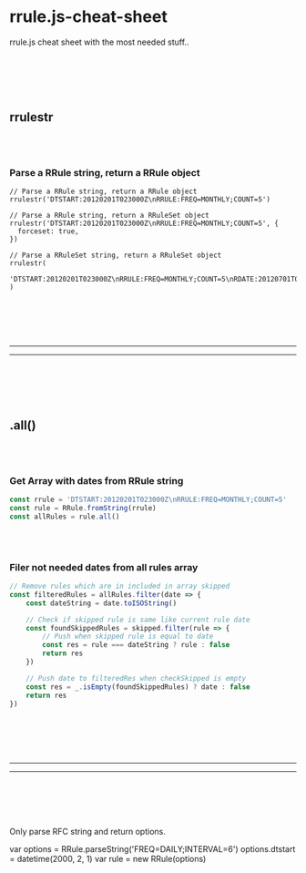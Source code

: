 # rrule.js-cheat-sheet
rrule.js cheat sheet with the most needed stuff..


<br><br>
<br><br>



## rrulestr

<br><br>

### Parse a RRule string, return a RRule object

```
// Parse a RRule string, return a RRule object
rrulestr('DTSTART:20120201T023000Z\nRRULE:FREQ=MONTHLY;COUNT=5')

// Parse a RRule string, return a RRuleSet object
rrulestr('DTSTART:20120201T023000Z\nRRULE:FREQ=MONTHLY;COUNT=5', {
  forceset: true,
})

// Parse a RRuleSet string, return a RRuleSet object
rrulestr(
  'DTSTART:20120201T023000Z\nRRULE:FREQ=MONTHLY;COUNT=5\nRDATE:20120701T023000Z,20120702T023000Z\nEXRULE:FREQ=MONTHLY;COUNT=2\nEXDATE:20120601T023000Z'
)
```


















<br><br>
<br><br>
_________________________________________________________
_________________________________________________________

<br><br>
<br><br>









## .all()

<br><br>

### Get Array with dates from RRule string
```javascript
const rrule = 'DTSTART:20120201T023000Z\nRRULE:FREQ=MONTHLY;COUNT=5'
const rule = RRule.fromString(rrule)
const allRules = rule.all()
```

<br><br>


### Filer not needed dates from all rules array
```javascript
// Remove rules which are in included in array skipped
const filteredRules = allRules.filter(date => {
    const dateString = date.toISOString()

    // Check if skipped rule is same like current rule date
    const foundSkippedRules = skipped.filter(rule => {
        // Push when skipped rule is equal to date 
        const res = rule === dateString ? rule : false
        return res
    }) 

    // Push date to filteredRes when checkSkipped is empty
    const res = _.isEmpty(foundSkippedRules) ? date : false
    return res
})
```
















<br><br>
<br><br>
_________________________________________________________
_________________________________________________________

<br><br>
<br><br>





Only parse RFC string and return options.

var options = RRule.parseString('FREQ=DAILY;INTERVAL=6')
options.dtstart = datetime(2000, 2, 1)
var rule = new RRule(options)
